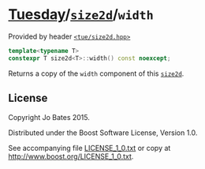 [Tuesday](../../../README.md)/[`size2d`](../../headers/size2d.md)/`width`
=========================================================================
Provided by header [`<tue/size2d.hpp>`](../../headers/size2d.md)

```c++
template<typename T>
constexpr T size2d<T>::width() const noexcept;
```

Returns a copy of the `width` component of this
[`size2d`](../../headers/size2d.md).

License
-------
Copyright Jo Bates 2015.

Distributed under the Boost Software License, Version 1.0.

See accompanying file [LICENSE_1_0.txt](../../../LICENSE_1_0.txt) or copy at
http://www.boost.org/LICENSE_1_0.txt.
